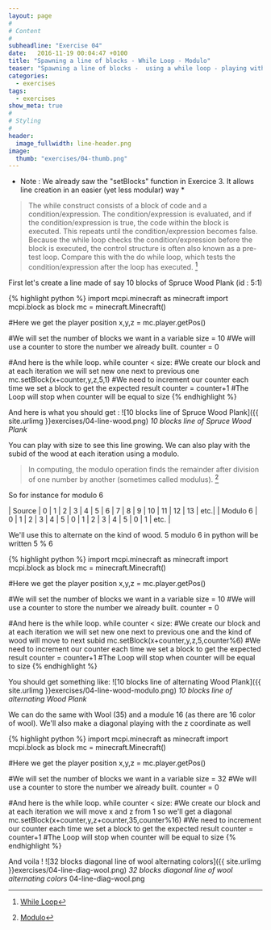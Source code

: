 ```yaml
---
layout: page
#
# Content
#
subheadline: "Exercise 04"
date:   2016-11-19 00:04:47 +0100
title: "Spawning a line of blocks - While Loop - Modulo"
teaser: "Spawning a line of blocks -  using a while loop - playing with modulo"
categories:
  - exercises
tags:
  - exercises
show_meta: true
#
# Styling
#
header:
  image_fullwidth: line-header.png
image:
  thumb: "exercises/04-thumb.png"
---
```



* Note : We already saw the "setBlocks" function in Exercice 3. It allows line creation in an easier (yet less modular) way *

>The while construct consists of a block of code and a condition/expression. The condition/expression is evaluated, and if the condition/expression is true, the code within the block is executed. This repeats until the condition/expression becomes false. Because the while loop checks the condition/expression before the block is executed, the control structure is often also known as a pre-test loop. Compare this with the do while loop, which tests the condition/expression after the loop has executed. [^1]

First let's create a line made of say 10 blocks of Spruce Wood Plank (id : 5:1)


{% highlight python %}
import mcpi.minecraft as minecraft
import mcpi.block as block
mc = minecraft.Minecraft()

#Here we get the player position
x,y,z = mc.player.getPos()

#We will set the number of blocks we want in a variable
size = 10
#We will use a counter to store the number we already built.
counter = 0

#And here is the while loop. 
while counter < size:
#We create our block and at each iteration we will set new one next to previous one
  mc.setBlock(x+counter,y,z,5,1)
#We need to increment our counter each time we set a block to get the expected result
  counter = counter+1
#The Loop will stop when counter will be equal to size
{% endhighlight %}

And here is what you should get :
![10 blocks line of Spruce Wood Plank]({{ site.urlimg }}exercises/04-line-wood.png)
*10 blocks line of Spruce Wood Plank*

You can play with size to see this line growing.
We can also play with the subid of the wood at each iteration using a modulo.

>In computing, the modulo operation finds the remainder after division of one number by another (sometimes called modulus). [^2]

So for instance for modulo 6

| Source | 0 | 1 | 2 | 3 | 4 | 5 | 6 | 7 | 8 | 9 | 10 | 11 | 12 | 13 | etc.|
| Modulo 6 | 0 | 1 | 2 | 3 | 4 | 5 | 0 | 1 | 2 | 3 | 4 | 5 | 0 | 1 | etc. |

We'll use this to alternate on the kind of wood.
5 modulo 6 in python will be written 5 % 6

{% highlight python %}
import mcpi.minecraft as minecraft
import mcpi.block as block
mc = minecraft.Minecraft()

#Here we get the player position
x,y,z = mc.player.getPos()

#We will set the number of blocks we want in a variable
size = 10
#We will use a counter to store the number we already built.
counter = 0

#And here is the while loop. 
while counter < size:
#We create our block and at each iteration we will set new one next to previous one and the kind of wood will move to next subid
  mc.setBlock(x+counter,y,z,5,counter%6)
#We need to increment our counter each time we set a block to get the expected result
  counter = counter+1
#The Loop will stop when counter will be equal to size
{% endhighlight %}

You should get something like:
![10 blocks line of alternating Wood Plank]({{ site.urlimg }}exercises/04-line-wood-modulo.png)
*10 blocks line of alternating Wood Plank*

We can do the same with Wool (35) and a module 16 (as there are 16 color of wool). We'll also make a diagonal playing with the z coordinate as well


{% highlight python %}
import mcpi.minecraft as minecraft
import mcpi.block as block
mc = minecraft.Minecraft()

#Here we get the player position
x,y,z = mc.player.getPos()

#We will set the number of blocks we want in a variable
size = 32
#We will use a counter to store the number we already built.
counter = 0

#And here is the while loop. 
while counter < size:
#We create our block and at each iteration we will move x and z from 1 so we'll get a diagonal
  mc.setBlock(x+counter,y,z+counter,35,counter%16)
#We need to increment our counter each time we set a block to get the expected result
  counter = counter+1
#The Loop will stop when counter will be equal to size
{% endhighlight %}

And voila !
![32 blocks diagonal line of wool alternating colors]({{ site.urlimg }}exercises/04-line-diag-wool.png)
*32 blocks diagonal line of wool alternating colors*
04-line-diag-wool.png


[^1]: <i class="fa fa-wikipedia-w" aria-hidden="true"></i>[While Loop]
[^2]: <i class="fa fa-wikipedia-w" aria-hidden="true"></i>[Modulo]


[While Loop]: <https://en.wikipedia.org/wiki/While_loop>
[Modulo]: <https://en.wikipedia.org/wiki/Modulo_operation>
